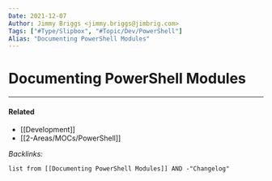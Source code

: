 ```yaml
---
Date: 2021-12-07
Author: Jimmy Briggs <jimmy.briggs@jimbrig.com>
Tags: ["#Type/Slipbox", "#Topic/Dev/PowerShell"]
Alias: "Documenting PowerShell Modules"
---
```


# Documenting PowerShell Modules

***

#### Related

- [[Development]]
- [[2-Areas/MOCs/PowerShell]]

*Backlinks:*

```dataview
list from [[Documenting PowerShell Modules]] AND -"Changelog"
```